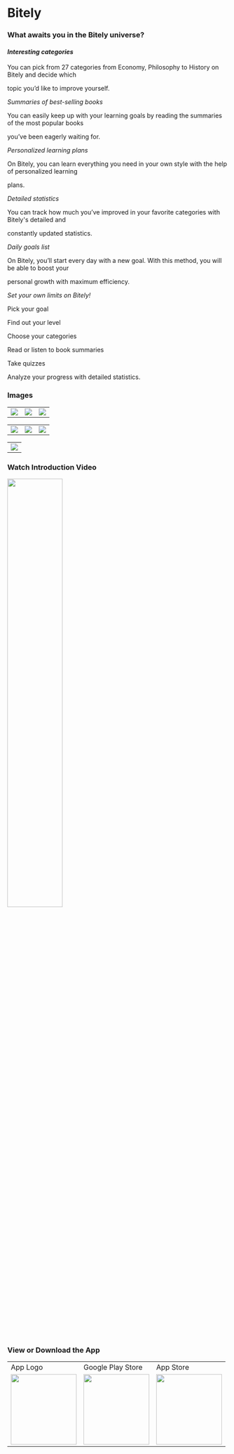 # Bitely

### What awaits you in the Bitely universe?

#### *Interesting categories*

You can pick from 27 categories from Economy, Philosophy to History on Bitely and decide which

topic you’d like to improve yourself.


*Summaries of best-selling books*

You can easily keep up with your learning goals by reading the summaries of the most popular books

you’ve been eagerly waiting for.


*Personalized learning plans*

On Bitely, you can learn everything you need in your own style with the help of personalized learning

plans.


*Detailed statistics*

You can track how much you’ve improved in your favorite categories with Bitely's detailed and

constantly updated statistics.


*Daily goals list*

On Bitely, you’ll start every day with a new goal. With this method, you will be able to boost your

personal growth with maximum efficiency.


*Set your own limits on Bitely!*

Pick your goal

Find out your level

Choose your categories

Read or listen to book summaries

Take quizzes

Analyze your progress with detailed statistics.


### Images

<table>
  <tr>
    <td><img src="https://is1-ssl.mzstatic.com/image/thumb/PurpleSource116/v4/de/fa/ff/defaff9a-844a-9138-e34e-7acf545ff197/a783aa66-c684-45ee-9ecd-6d986ffb40d7_1.png/230x0w.webp"></td>
    <td><img src="https://is1-ssl.mzstatic.com/image/thumb/PurpleSource126/v4/b1/06/7b/b1067bf4-ddb9-daea-c53f-a19363d9dc0b/5a0c50e0-428b-4240-97d4-d82ec7306175_2.png/230x0w.webp"></td>
    <td><img src="https://is1-ssl.mzstatic.com/image/thumb/PurpleSource126/v4/6c/a2/73/6ca273de-c2ee-cc47-162d-a708454b5393/7db79d35-c13b-4924-9042-24af0cf0b972_3.png/230x0w.webp"></td>
  </tr>
 </table>
 
 
<table>
  <tr>
    <td><img src="https://is1-ssl.mzstatic.com/image/thumb/PurpleSource116/v4/8a/77/97/8a77975a-5549-0ee9-71d3-b03233ad5b3e/3aca40c2-763e-4164-a41d-250d419fe5c3_4.png/230x0w.webp"></td>
    <td><img src="https://is1-ssl.mzstatic.com/image/thumb/PurpleSource116/v4/9d/d0/72/9dd07281-999d-00cd-0edd-be2c8a73c270/3f06fa20-ba30-462d-a85e-244b505c9e94_5.png/230x0w.webp"></td>
    <td><img src="https://is1-ssl.mzstatic.com/image/thumb/PurpleSource116/v4/aa/3b/58/aa3b58f5-768c-6b9e-1790-3ef00018cf21/4d642bcb-3235-4ac9-895c-e2f2e1c37c21_6.png/230x0w.webp"></td>
  </tr>
 </table>
 
 <table>
  <tr>
    <td><img src="https://is1-ssl.mzstatic.com/image/thumb/PurpleSource126/v4/c6/70/ea/c670ea7a-23f7-d545-addf-315ab808fd16/11f66d2f-010a-49a3-b2b1-337477d16df4_7.png/230x0w.webp"></td>
  </tr>
 </table>
 
 ### Watch Introduction Video
[<img src="https://i.ytimg.com/vi/8RfcUEa6E5g/maxresdefault.jpg" width="50%">](https://www.youtube.com/watch?v=8RfcUEa6E5g "Click and watch")


### View or Download the App
<table>
  <tr>
     <td>App Logo</td>
     <td>Google Play Store</td>
     <td>App Store</td>
  </tr>
  <tr>
    <td><img src="https://play-lh.googleusercontent.com/UqqqUu5D9hwVSSUZtGap6ex7J3apVKogAWG3WWpFO9MYgBoFqsM-igSiZqHucYRrAn8=w240-h480-rw" width=150 height=160></td>
    <td><a href="https://play.google.com/store/apps/details?id=com.bitely.ai&hl=en"><img src="https://yt3.googleusercontent.com/UlCw6skRB67meHd_jffAzV6DeXzAk1YzEFyhxI4meSgYAjA0wRhEnhT3TfHvuo7R-VwISzRTTao=s900-c-k-c0x00ffffff-no-rj" width=150 height=160></img></a></td>
    <td><a href="https://apps.apple.com/tr/app/bitely/id1644387147?l=en"><img src="https://www.apple.com/v/app-store/b/images/overview/icon_appstore__ev0z770zyxoy_large_2x.png" width=150 height=160></img></a></td>
  </tr>
 </table>
